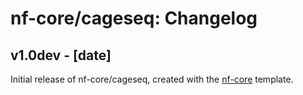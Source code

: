 # nf-core/cageseq: Changelog

## v1.0dev - [date]

Initial release of nf-core/cageseq, created with the [nf-core](http://nf-co.re/) template.
